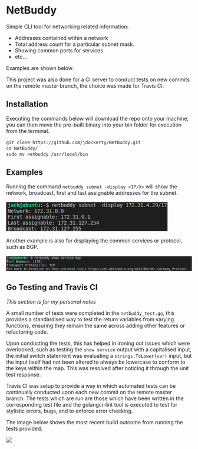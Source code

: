 # NetBuddy
Simple CLI tool for networking related information:
* Addresses contained within a network
* Total address count for a particular subnet mask.
* Showing common ports for services
* etc...

Examples are shown below.

This project was also done for a CI server to conduct tests on new commits on the remote master branch, the choice was made for Travis CI.

## Installation

Executing the commands below will download the repo onto your machine, you can then move the pre-built binary into your bin folder for execution from the terminal.

```
git clone https://github.com/jdockerty/NetBuddy.git
cd NetBuddy/
sudo mv netbuddy /usr/local/bin
```

## Examples

Running the command `netbuddy subnet -display <IP/X>` will show the network, broadcast, first and last assignable addresses for the subnet. <br><br>
<img src="https://github.com/jdockerty/NetBuddy/blob/master/READMEimages/displayExample.png">

Another example is also for displaying the common services or protocol, such as BGP. <br><br>
<img src="https://github.com/jdockerty/NetBuddy/blob/master/READMEimages/showBGPExample.png">


## Go Testing and Travis CI
_This section is for my personal notes_

A small number of tests were completed in the `netbuddy_test.go`, this provides a standardised way to test the return variables from varying functions, ensuring they remain the same across adding other features or refactoring code.

Upon conducting the tests, this has helped in ironing out issues which were overlooked, such as testing the `show service` output with a capitalised input, the initial switch statement was evaluating a `strings.ToLower(var)` input, but the input itself had not been altered to always be lowercase to conform to the keys within the map. This was resolved after noticing it through the unit test response.

Travis CI was setup to provide a way in which automated tests can be continually conducted upon each new commit on the remote master branch. The tests which are run are those which have been written in the corresponding test file and the golangci-lint tool is executed to test for stylistic errors, bugs, and to enforce error checking.

The image below shows the most recent build outcome from running the tests provided.

<img src="https://travis-ci.com/jdockerty/NetBuddy.svg?token=xPjFq5JeCTp415MsJdAD&branch=master">
